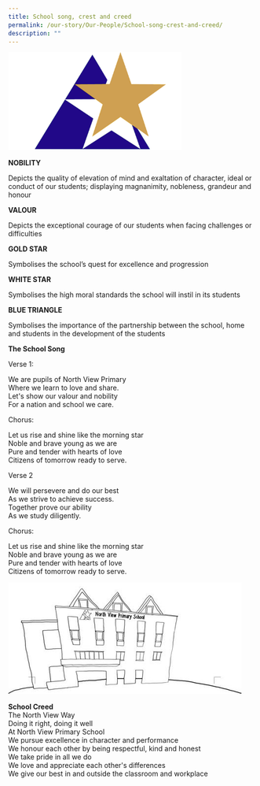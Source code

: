 ```yaml
---
title: School song, crest and creed
permalink: /our-story/Our-People/School-song-crest-and-creed/
description: ""
---
```

<img style="width:70%;height:50%" src="/images/Homepage/School%20logo%20v3.png">

**NOBILITY**

Depicts the quality of elevation of mind and exaltation of character, ideal or conduct of our students; displaying magnanimity, nobleness, grandeur and honour

  

**VALOUR**

Depicts the exceptional courage of our students when facing challenges or difficulties

  

**GOLD STAR**

Symbolises the school’s quest for excellence and progression

  

**WHITE STAR**

Symbolises the high moral standards the school will instil in its students

  

**BLUE TRIANGLE**

Symbolises the importance of the partnership between the school, home and students in the development of the students

  

  

**The School Song**

  

Verse 1:

We are pupils of North View Primary   
Where we learn to love and share.  
Let's show our valour and nobility   
For a nation and school we care.

  

Chorus:

Let us rise and shine like the morning star   
Noble and brave young as we are  
Pure and tender with hearts of love  
Citizens of tomorrow ready to serve.

  

Verse 2

We will persevere and do our best  
As we strive to achieve success.  
Together prove our ability  
As we study diligently.

  

Chorus:

Let us rise and shine like the morning star  
Noble and brave young as we are  
Pure and tender with hearts of love  
Citizens of tomorrow ready to serve.

![](/images/Our%20Story/School%20Song%20Crest%20and%20Creed/Capture1.png)

**School Creed**<br>
The North View Way                                                                                  
Doing it right, doing it well <br>At North View Primary School                          <br>We pursue excellence in character and performance                                   <br>We honour each other by being respectful, kind and honest                          <br>We take pride in all we do                                                                                  <br>We love and appreciate each other's differences                                             <br>We give our best in and outside the classroom and workplace